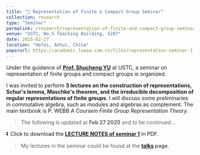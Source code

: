 ```yaml
---
title: "🌟 Representation of Finite & Compact Group Seminar"
collection: research
type: "Seminar"
permalink: /research/representation-of-finite-and-compact-group-seminar
venue: "USTC, No.5 Teaching Building, 5207"
date: 2025-02-27
location: "Hefei, Anhui, China"
paperurl: https://academic.luosw.com.cn/files/representation-seminar-1.pdf
---
```


Under the guidance of **[Prof. Shucheng YU](https://sites.google.com/site/shuchengyu126/)** at USTC, a seminar on representation of finite groups and compact groups is organized.

I was invited to perform **3 lectures on the construction of representations, Schur's lemma, Maschke's theorem, and the irreducible decomposition of regular representations of finite groups**. I will discuss some preliminaries in commutative algebra, such as modules and algebras as complement. The main textbook is P. WEBB _A Coursein Finite Group Representation Theory_.

> The following is updated at **Feb 27 2025** and to be continued...

⏬ Click to download the **[LECTURE NOTES of seminar 1](https://academic.luosw.com.cn/files/representation-seminar-1.pdf)** in PDF.

> My lectures in the seminar could be found at the **[talks](https://academic.luosw.com.cn/talks) page**.

